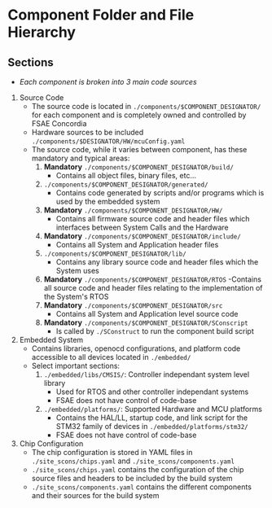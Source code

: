 # Component Folder and File Hierarchy

## Sections

- _Each component is broken into 3 main code sources_

1. Source Code
    - The source code is located in `./components/$COMPONENT_DESIGNATOR/` for each component and is completely owned and controlled by FSAE Concordia
    - Hardware sources to be included `./components/$DESIGNATOR/HW/mcuConfig.yaml`
    - The source code, while it varies between component, has these mandatory and typical areas:
        1. **Mandatory** `./components/$COMPONENT_DESIGNATOR/build/`
            - Contains all object files, binary files, etc...
        2. `./components/$COMPONENT_DESIGNATOR/generated/`
            - Contains code generated by scripts and/or programs which is used by the embedded system
        3. **Mandatory** `./components/$COMPONENT_DESIGNATOR/HW/`
            - Contains all firmware source code and header files which interfaces between System Calls and the Hardware
        4. **Mandatory** `./components/$COMPONENT_DESIGNATOR/include/`
            - Contains all System and Application header files
        5. `./components/$COMPONENT_DESIGNATOR/lib/`
            - Contains any library source code and header files which the System uses
        6. **Mandatory** `./components/$COMPONENT_DESIGNATOR/RTOS`
            -Contains all source code and header files relating to the implementation of the System's RTOS
        7. **Mandatory** `./components/$COMPONENT_DESIGNATOR/src`
            - Contains all System and Application level source code
        8. **Mandatory** `./components/$COMPONENT_DESIGNATOR/SConscript`
            - Is called by `./SConstruct` to run the component build script
2. Embedded System
    - Contains libraries, openocd configurations, and platform code accessible to all devices located in `./embedded/`
    - Select important sections:
        1. `./embedded/libs/CMSIS/`: Controller independant system level library
            - Used for RTOS and other controller independant systems
            - FSAE does not have control of code-base
        2. `./embedded/platforms/`: Supported Hardware and MCU platforms
            - Contains the HAL/LL, startup code, and link script for the STM32 family of devices in `./embedded/platforms/stm32/` 
            - FSAE does not have control of code-base
3. Chip Configuration
    - The chip configuration is stored in YAML files in `./site_scons/chips.yaml` and `./site_scons/components.yaml`
    - `./site_scons/chips.yaml` contains the configuration of the chip source files and headers to be included by the build system 
    - `./site_scons/components.yaml` contains the different components and their sources for the build system

